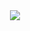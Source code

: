 <div align="center">
  <img src="https://i.pinimg.com/564x/a7/30/59/a730597922d6c4144fb9a0bd7880ef2d.jpg"  />
</div>
